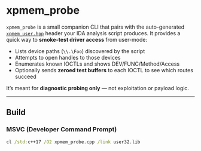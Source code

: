 # xpmem_probe

`xpmem_probe` is a small companion CLI that pairs with the auto-generated
[`xpmem_user.hpp`](./xpmem_user.hpp) header your IDA analysis script produces.
It provides a quick way to **smoke-test driver access** from user-mode:

- Lists device paths (`\\.\Foo`) discovered by the script
- Attempts to open handles to those devices
- Enumerates known IOCTLs and shows DEV/FUNC/Method/Access
- Optionally sends **zeroed test buffers** to each IOCTL to see which routes succeed

It’s meant for **diagnostic probing only** — not exploitation or payload logic.

---

## Build

### MSVC (Developer Command Prompt)

```bat
cl /std:c++17 /O2 xpmem_probe.cpp /link user32.lib
